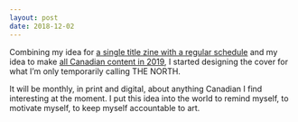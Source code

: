 ```yaml
---
layout: post
date: 2018-12-02
---
```


Combining my idea for [a single title zine with a regular schedule](http://jessdriscoll.com/blog/2018/11/21/monthly) and my idea to make [all Canadian content in 2019](http://jessdriscoll.com/blog/2018/12/01/seawall), I started designing the cover for what I’m only temporarily calling THE NORTH. 

It will be monthly, in print and digital, about anything Canadian I find interesting at the moment. I put this idea into the world to remind myself, to motivate myself, to keep myself accountable to art. 
